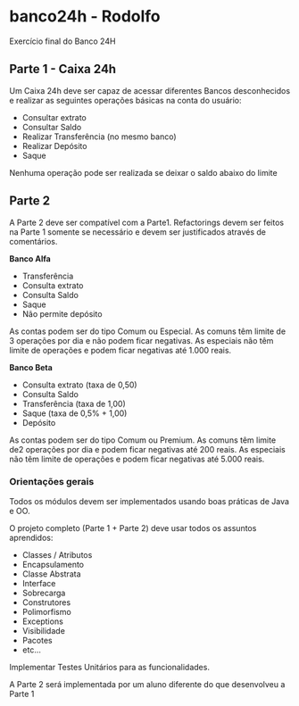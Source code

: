 # banco24h - Rodolfo

Exercício final do Banco 24H

## Parte 1 - Caixa 24h

Um Caixa 24h deve ser capaz de acessar diferentes Bancos desconhecidos e realizar as seguintes operações básicas na conta do usuário:
- Consultar extrato
- Consultar Saldo
- Realizar Transferência (no mesmo banco)
- Realizar Depósito
- Saque

Nenhuma operação pode ser realizada se deixar o saldo abaixo do limite


## Parte 2

A Parte 2 deve ser compatível com a Parte1. Refactorings devem ser feitos na Parte 1 somente se necessário e devem ser justificados através de comentários.

**Banco Alfa**
- Transferência
- Consulta extrato
- Consulta Saldo
- Saque
- Não permite depósito

As contas podem ser do tipo Comum ou Especial. As comuns têm limite de 3 operações por dia e não podem ficar negativas. As especiais não têm limite de operações e podem ficar negativas até 1.000 reais.

**Banco Beta**
- Consulta extrato (taxa de 0,50)
- Consulta Saldo
- Transferência (taxa de 1,00)
- Saque (taxa de 0,5% + 1,00)
- Depósito

As contas podem ser do tipo Comum ou Premium. As comuns têm limite de2 operações por dia e podem ficar negativas até 200 reais. As especiais não têm limite de operações e podem ficar negativas até 5.000 reais.

### Orientações gerais

Todos os módulos devem ser implementados usando boas práticas de Java e OO.

O projeto completo (Parte 1 + Parte 2) deve usar todos os assuntos aprendidos:   
- Classes / Atributos
- Encapsulamento
- Classe Abstrata
- Interface
- Sobrecarga
- Construtores
- Polimorfismo
- Exceptions
- Visibilidade
- Pacotes
- etc...

Implementar Testes Unitários para as funcionalidades.

A Parte 2 será implementada por um aluno diferente do que desenvolveu a Parte 1